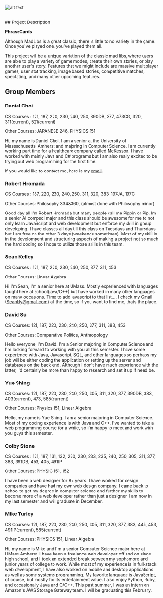 ![alt text](https://github.com/umass-cs-326/team-phrase-cards/blob/master/docs/logo.png "Phrase Cards Logo")
<br>

<br>
## Project Description
<p><b>PhraseCards</b></p>
<p>Although MadLibs is a great classic, there is little to no variety in the game. Once you've played one, you've played them all.</p>
<p>This project will be a unique variation of the classic mad libs, where users are able to play a variety of game modes, create their own stories, or play another user's story. Features that we might include are massive multiplayer games, user stat tracking, image based stories, competitive matches, spectating, and many other upcoming features.</p>



## Group Members


### Daniel Choi

CS Courses : 121, 187, 220, 230, 240, 250, 390DB, 377, 473CG, 320, 311(current), 521(current)

Other Courses: JAPANESE 246, PHYSICS 151

Hi, my name is Daniel Choi. I am a senior at the University of Massachusetts: Amherst and majoring in Computer Science. I am currently working part time for a healthcare company called [McKesson](http://www.mckesson.com/). I have worked with mainly Java and C# programs but I am also really excited to be trying out web programming for the first time.

If you would like to contact me, here is my [email](mailto:dchoi@umass.edu).


### Robert Hromada

CS Courses : 187, 220, 230, 240, 250, 311, 320, 383, 197JA, 197C

Other Courses: Philosophy 334&360, (almost done with Philosophy minor)

Good day all I'm Robert Hromada but many people call me Pippin or Pip.  Im a senior AI compsci major and this class should be awesome for me to not only learn JavaScript and web development but enforce my skill in group developing.  I have classes all day till this class on Tuesdays and Thursdays but I am free on the other 3 days (weekends sometimes).  Most of my skill is in the develompent and structuring aspects of making a project not so much the hard coding so I hope to utilize those skills in this team.


### Sean Kelley

CS Courses : 121, 187, 220, 230, 240, 250, 377, 311, 453

Other Courses: Linear Algebra

Hi I'm Sean, I'm a senior here at UMass. Mostly experienced with languages taught here at school(java/C++) but have worked in many other languages on many occasions. Time to add javascript to that list.... I check my Gmail (Seankly@gmail.com) all the time, so if you want to find me, thats the place.


### David Su

CS Courses: 121, 187, 220, 230, 240, 250, 377, 311, 383, 453

Other Courses: Comparative Politics, Anthropology

Hello everyone, I'm David. I'm a Senior majoring in Computer Science and I'm looking forward to working with you all this semester. I have some experience with Java, Javascript, SQL, and other languages so perhaps my job will be either coding the application or setting up the server and databases on the back end. Although I don't have much experience with the latter, I'd certainly be more than happy to research and set it up if need be.

### Yue Shing

CS Courses: 121, 187, 220, 230, 240, 250, 305, 311, 320, 377, 390DB, 383, 403(current), 473, 585(current)

Other Courses: Physics 151, Linear Algebra

Hello, my name is Yue Shing. I am a senior majoring in Computer Science. Most of my coding experience is with Java and C++. I've wanted to take a web programming course for a while, so I'm happy to meet and work with you guys this semester.


### Colby Stone

CS Courses : 121, 187, 131, 132, 220, 230, 233, 235, 240, 250, 305, 311, 377, 383, 391DB, 453, 405, 491IP

Other Courses: PHYSIC 151, 152

I have been a web designer for 8+ years. I have worked for design companies and have had my own web design company. I came back to school to get my degree in computer science and further my skills to become more of a web developer rather than just a designer. I am now in my last semester and will graduate in December.


### Mike Turley

CS Courses: 121, 187, 220, 230, 240, 250, 305, 311, 320, 377, 383, 445, 453, 491IP(current), 585(current)

Other Courses: PHYSICS 151, Linear Algebra

Hi, my name is Mike and I'm a senior Computer Science major here at UMass Amherst.  I have been a freelance web developer off and on since high school, and I took an extended break between my sophomore and junior years of college to work.  While most of my experience is in full-stack web development, I have also worked on mobile and desktop applications as well as some systems programming.  My favorite language is JavaScript, of course, but mostly for its entertainment value.  I also enjoy Python, Ruby, and occasionally Java and C/C++.  This past summer, I was an intern on Amazon's AWS Storage Gateway team.  I will be graduating this February.
